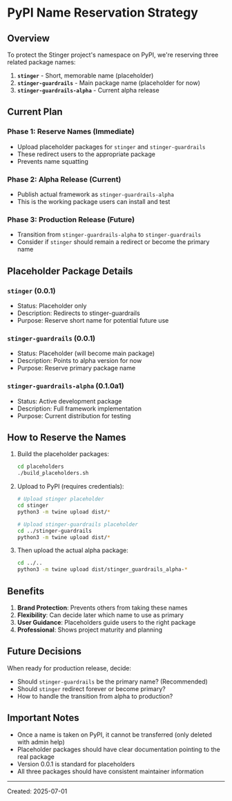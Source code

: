 # PyPI Name Reservation Strategy

## Overview

To protect the Stinger project's namespace on PyPI, we're reserving three related package names:

1. **`stinger`** - Short, memorable name (placeholder)
2. **`stinger-guardrails`** - Main package name (placeholder for now)
3. **`stinger-guardrails-alpha`** - Current alpha release

## Current Plan

### Phase 1: Reserve Names (Immediate)
- Upload placeholder packages for `stinger` and `stinger-guardrails`
- These redirect users to the appropriate package
- Prevents name squatting

### Phase 2: Alpha Release (Current)
- Publish actual framework as `stinger-guardrails-alpha`
- This is the working package users can install and test

### Phase 3: Production Release (Future)
- Transition from `stinger-guardrails-alpha` to `stinger-guardrails`
- Consider if `stinger` should remain a redirect or become the primary name

## Placeholder Package Details

### `stinger` (0.0.1)
- Status: Placeholder only
- Description: Redirects to stinger-guardrails
- Purpose: Reserve short name for potential future use

### `stinger-guardrails` (0.0.1)
- Status: Placeholder (will become main package)
- Description: Points to alpha version for now
- Purpose: Reserve primary package name

### `stinger-guardrails-alpha` (0.1.0a1)
- Status: Active development package
- Description: Full framework implementation
- Purpose: Current distribution for testing

## How to Reserve the Names

1. Build the placeholder packages:
   ```bash
   cd placeholders
   ./build_placeholders.sh
   ```

2. Upload to PyPI (requires credentials):
   ```bash
   # Upload stinger placeholder
   cd stinger
   python3 -m twine upload dist/*
   
   # Upload stinger-guardrails placeholder
   cd ../stinger-guardrails
   python3 -m twine upload dist/*
   ```

3. Then upload the actual alpha package:
   ```bash
   cd ../..
   python3 -m twine upload dist/stinger_guardrails_alpha-*
   ```

## Benefits

1. **Brand Protection**: Prevents others from taking these names
2. **Flexibility**: Can decide later which name to use as primary
3. **User Guidance**: Placeholders guide users to the right package
4. **Professional**: Shows project maturity and planning

## Future Decisions

When ready for production release, decide:
- Should `stinger-guardrails` be the primary name? (Recommended)
- Should `stinger` redirect forever or become primary?
- How to handle the transition from alpha to production?

## Important Notes

- Once a name is taken on PyPI, it cannot be transferred (only deleted with admin help)
- Placeholder packages should have clear documentation pointing to the real package
- Version 0.0.1 is standard for placeholders
- All three packages should have consistent maintainer information

---

Created: 2025-07-01